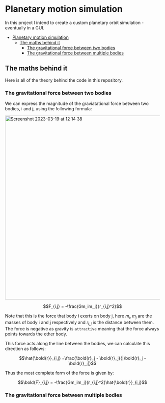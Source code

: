 # Planetary motion simulation

In this project I intend to create a custom planetary orbit simulation - eventually in a GUI.

- [Planetary motion simulation](#planetary-motion-simulation)
  - [The maths behind it](#the-maths-behind-it)
    - [The gravitational force between two bodies](#the-gravitational-force-between-two-bodies)
    - [The gravitational force between multiple bodies](#the-gravitational-force-between-multiple-bodies)


## The maths behind it

Here is all of the theory behind the code in this repository.

### The gravitational force between two bodies

We can express the magnitude of the graviatational force between two bodies, i and j, using the following formula:

<img width="600" alt="Screenshot 2023-03-19 at 12 14 38" src="https://user-images.githubusercontent.com/90726430/226174607-2f524f2b-6dae-4bc4-bc34-0e75dcc5f777.png" style="display: block; margin: 0 auto">

$$F_{i,j} = -\frac{Gm_im_j}{r_{i,j}^2}$$

Note that this is the force that body i exerts on body j, here $m_i,m_j$ are the masses of body i and j respectively and $r_{i,j}$ is the distance between them. The force is negative as gravity is `attractive` meaning that the force always points towards the other body. 

This force acts along the line between the bodies, we can calculate this direction as follows:

$$\hat{\bold{r}}_{i,j} =\frac{\bold{r}_j - \bold{r}_j}{|\bold{r}_j - \bold{r}_j|}$$

Thus the most complete form of the force is given by:

$$\bold{F}_{i,j} = -\frac{Gm_im_j}{r_{i,j}^2}\hat{\bold{r}}_{i,j}$$

### The gravitational force between multiple bodies
